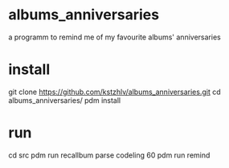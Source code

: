 # albums_anniversaries
a programm to remind me of my favourite albums' anniversaries

# install
git clone https://github.com/kstzhlv/albums_anniversaries.git
cd albums_anniversaries/
pdm install

# run
cd src
pdm run recallbum parse codeling 60
pdm run remind
